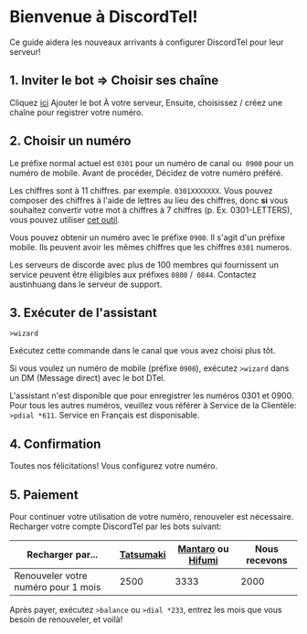 # Bienvenue à DiscordTel!
Ce guide aidera les nouveaux arrivants à configurer DiscordTel pour leur serveur!

## 1. Inviter le bot => Choisir ses chaîne
Cliquez [ici](https://discordapp.com/oauth2/authorize?client_id=224662505157427200&scope=bot&permissions=84997) Ajouter le bot À votre serveur, Ensuite, choisissez / créez une chaîne pour registrer votre numéro.

## 2. Choisir un numéro
Le préfixe normal actuel est `0301` pour un numéro de canal ou` 0900` pour un numéro de mobile. Avant de procéder, Décidez de votre numéro préféré.

Les chiffres sont à 11 chiffres. par exemple. `0301XXXXXXX`. Vous pouvez composer des chiffres à l'aide de lettres au lieu des chiffres, donc **si** vous souhaitez convertir votre mot à chiffres à 7 chiffres (p. Ex. 0301-LETTERS), 
vous pouvez utiliser [cet outil](http://word2number.com).

Vous pouvez obtenir un numéro avec le préfixe `0900`. Il s'agit d'un préfixe mobile. Ils peuvent avoir les mêmes chiffres que les chiffres `0301` numeros.

Les serveurs de discorde avec plus de 100 membres qui fournissent un service peuvent être éligibles aux préfixes `0800` /` 0844`. Contactez austinhuang dans le serveur de support.

## 3. Exécuter de l'assistant
`>wizard`

Exécutez cette commande dans le canal que vous avez choisi plus tôt.

Si vous voulez un numéro de mobile (préfixe `0900`), exécutez `>wizard` dans un DM (Message direct) avec le bot DTel.

L'assistant n'est disponible que pour enregistrer les numéros 0301 et 0900. Pour tous les autres numéros, veuillez vous référer à Service de la Clientèle: `>pdial *611`. Service en Français est disponisable.

## 4. Confirmation
Toutes nos félicitations! Vous configurez votre numéro.

## 5. Paiement
Pour continuer votre utilisation de votre numéro, renouveler est nécessaire. Recharger votre compte DiscordTel par les bots suivant:

| Recharger par...                    | [Tatsumaki](http://tatsumaki.xyz) | [Mantaro](https://github.com/Mantaro/MantaroBot) ou [Hifumi](http://hifumibot.xyz/) | Nous recevons |
|-------------------------------------|--------------|----------------|--------|
| Renouveler votre numéro pour 1 mois | 2500         | 3333           | 2000   |

Après payer, exécutez `>balance` ou `>dial *233`, entrez les mois que vous besoin de renouveler, et voilà!
